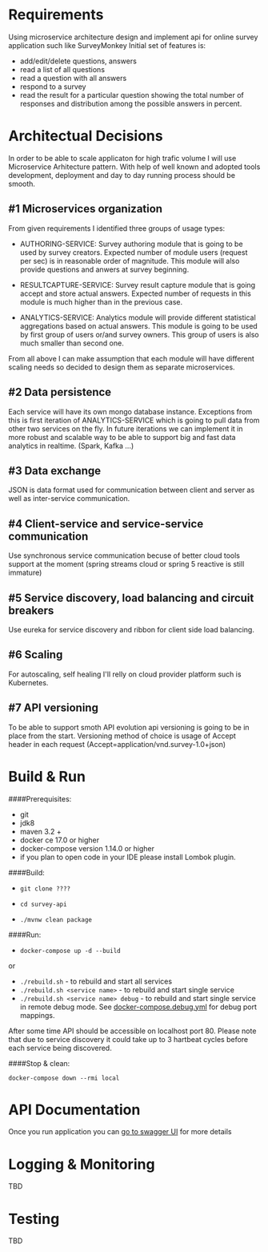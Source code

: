 # Requirements #
Using microservice architecture design and implement api for online survey application such like SurveyMonkey
Initial set of features is:  

 - add/edit/delete questions, answers
 - read a list of all questions
 - read a question with all answers
 - respond to a survey
 - read the result for a particular question showing the total number of responses and distribution among the 
   possible answers in percent.
 
# Architectual Decisions #
In order to be able to scale applicaton for high trafic volume I will use Microservice Arhitecture pattern.
With help of well known and adopted tools development, deployment and day to day running process should be smooth.
  
## #1 Microservices organization ##
From given requirements I identified three groups of usage types:

- AUTHORING-SERVICE: Survey authoring module that is going to be used by survey creators. 
Expected number of module users (request per sec) is in reasonable order of magnitude.
This module will also provide questions and anwers at survey beginning.
 
- RESULTCAPTURE-SERVICE: Survey result capture module that is going accept and store actual answers. 
Expected number of requests in this module is much higher than in the previous case.

- ANALYTICS-SERVICE: Analytics module will  provide different statistical aggregations based on actual answers. 
This module is going to be used by first group of users or/and survey owners. 
This group of users is also much smaller than second one.

From all above I can make assumption that each module will have different scaling needs so decided to design them as separate microservices.

## #2 Data persistence ##
Each service will have its own mongo database instance.
Exceptions from this is first iteration of ANALYTICS-SERVICE which is going to pull data from other two services on the fly.
In future iterations we can implement it in more robust and scalable way to be able to support big and fast data analytics in realtime.
(Spark, Kafka ...) 

## #3 Data exchange ##
JSON is data format used for communication between client and server as well as inter-service communication.

## #4 Client-service and service-service communication ##
Use synchronous service communication becuse of better cloud tools support at the moment
(spring streams  cloud or spring 5 reactive is still immature)

## #5 Service discovery, load balancing and circuit breakers ##
Use eureka for service discovery and ribbon for client side load balancing.

## #6 Scaling ##
For autoscaling, self healing I'll relly on cloud provider platform such is Kubernetes.

## #7 API versioning ##
To be able to support smoth API evolution api versioning is going to be in place from the start.
Versioning method of choice is usage of Accept header in each request (Accept=application/vnd.survey-1.0+json)

# Build & Run #
####Prerequisites: 
- git
- jdk8
- maven 3.2 +
- docker ce 17.0 or higher
- docker-compose version 1.14.0 or higher
- if you plan to open code in your IDE please install Lombok plugin.

####Build:

- `git clone ????`

- `cd survey-api`

- `./mvnw clean package`
 
####Run: 
 
 - `docker-compose up -d --build`
 
 or
 
 - `./rebuild.sh` - to rebuild and start all services 
 - `./rebuild.sh <service name>` - to rebuild and start single service
 - `./rebuild.sh <service name> debug` - to rebuild and start single service in remote debug mode. 
    See [docker-compose.debug.yml](docker-compose.debug.yml) for debug port mappings. 

After some time API should be accessible on localhost port 80.
Please note that due to service discovery it could take up to 3 hartbeat cycles before each service being discovered.
 
####Stop & clean:

`docker-compose down --rmi local`

# API Documentation #
Once you run application you can [go to swagger UI](http://localhost/swagger-ui.html)
for more details

# Logging & Monitoring #
TBD

# Testing #
TBD


